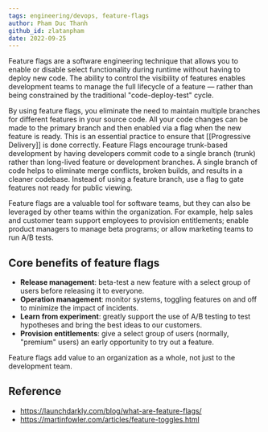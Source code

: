 ```yaml
---
tags: engineering/devops, feature-flags
author: Pham Duc Thanh
github_id: zlatanpham
date: 2022-09-25
---
```


Feature flags are a software engineering technique that allows you to enable or disable select functionality during runtime without having to deploy new code. The ability to control the visibility of features enables development teams to manage the full lifecycle of a feature — rather than being constrained by the traditional "code-deploy-test" cycle.

By using feature flags, you eliminate the need to maintain multiple branches for different features in your source code. All your code changes can be made to the primary branch and then enabled via a flag when the new feature is ready. This is an essential practice to ensure that [[Progressive Delivery]] is done correctly. Feature Flags encourage trunk-based development by having developers commit code to a single branch (trunk) rather than long-lived feature or development branches. A single branch of code helps to eliminate merge conflicts, broken builds, and results in a cleaner codebase. Instead of using a feature branch, use a flag to gate features not ready for public viewing.

Feature flags are a valuable tool for software teams, but they can also be leveraged by other teams within the organization. For example, help sales and customer team support employees to provision entitlements; enable product managers to manage beta programs; or allow marketing teams to run A/B tests.

## Core benefits of feature flags
- **Release management**: beta-test a new feature with a select group of users before releasing it to everyone.
- **Operation management**: monitor systems, toggling features on and off to minimize the impact of incidents.
- **Learn from experiment**: greatly support the use of A/B testing to test hypotheses and bring the best ideas to our customers.
- **Provision entitlements**: give a select group of users (normally, "premium" users) an early opportunity to try out a feature.

Feature flags add value to an organization as a whole, not just to the development team.

## Reference
- https://launchdarkly.com/blog/what-are-feature-flags/
- https://martinfowler.com/articles/feature-toggles.html
